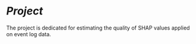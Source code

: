 # *Project*

The project is dedicated for estimating the quality of SHAP values applied on event log data.   


